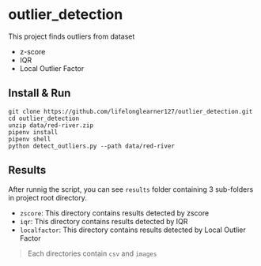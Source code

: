 # outlier_detection
This project finds outliers from dataset
 - z-score
 - IQR
 - Local Outlier Factor

## Install & Run
```
git clone https://github.com/lifelonglearner127/outlier_detection.git
cd outlier_detection
unzip data/red-river.zip
pipenv install
pipenv shell
python detect_outliers.py --path data/red-river
```

## Results
After runnig the script, you can see `results` folder containing 3 sub-folders in project root directory.
 - `zscore`: This directory contains results detected by zscore
 - `iqr`: This directory contains results detected by IQR
 - `localfactor`: This directory contains results detected by Local Outlier Factor
 > Each directories contain `csv` and `images`


